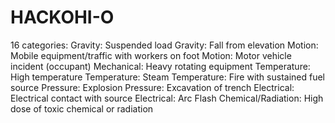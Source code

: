 # HACKOHI-O
16 categories:
Gravity: Suspended load
Gravity: Fall from elevation
Motion: Mobile equipment/traffic with workers on foot
Motion: Motor vehicle incident (occupant)
Mechanical: Heavy rotating equipment
Temperature: High temperature
Temperature: Steam
Temperature: Fire with sustained fuel source
Pressure: Explosion
Pressure: Excavation of trench
Electrical: Electrical contact with source
Electrical: Arc Flash
Chemical/Radiation: High dose of toxic chemical or radiation